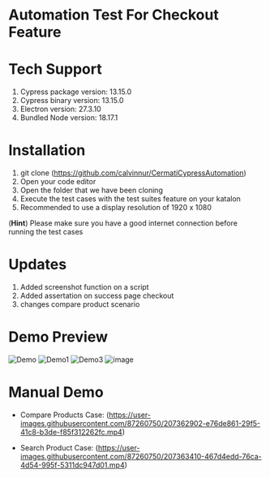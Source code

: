 # Automation Test For Checkout Feature

# Tech Support
1. Cypress package version: 13.15.0
2. Cypress binary version: 13.15.0
3. Electron version: 27.3.10
4. Bundled Node version: 18.17.1


# Installation
1.  git clone (https://github.com/calvinnur/CermatiCypressAutomation)
2.  Open your code editor
3.  Open the folder that we have been cloning 
4.  Execute the test cases with the test suites feature on your katalon
5.  Recommended to use a display resolution of 1920 x 1080

(**Hint**) Please make sure you have a good internet connection before running the test cases

# Updates
1. Added screenshot function on a script
2. Added assertation on success page checkout
3. changes compare product scenario

# Demo Preview
![Demo](https://user-images.githubusercontent.com/87260750/207362242-79ff606e-c90a-4422-9ed8-8bdb066c28b5.png)
![Demo1](https://user-images.githubusercontent.com/87260750/207362286-1289dc20-7623-4f9f-aff6-5826b948bd6b.png)
![Demo3](https://user-images.githubusercontent.com/87260750/207362362-2b3aa20b-5725-4648-be9e-ad8924fa92ee.png)
![image](https://user-images.githubusercontent.com/87260750/207362504-844856ae-a17b-4894-bffe-1bef4f1bf61d.png)

# Manual Demo
- Compare Products Case:
(https://user-images.githubusercontent.com/87260750/207362902-e76de861-29f5-41c8-b3de-f85f312262fc.mp4)

- Search Product Case:
(https://user-images.githubusercontent.com/87260750/207363410-467d4edd-76ca-4d54-995f-5311dc947d01.mp4)


